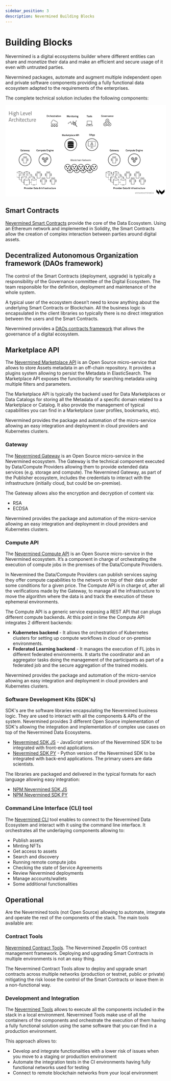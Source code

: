 ```yaml
---
sidebar_position: 3
description: Nevermined Building Blocks
---
```


# Building Blocks

Nevermined is a digital ecosystems builder where different entities can share and monetize
their data and make an efficient and secure usage of it even with untrusted parties.

Nevermined packages, automate and augment multiple independent open and private
software components providing a fully functional data ecosystem adapted to the
requirements of the enterprises.

The complete technical solution includes the following components:

![Nevermined components](images/components_architecture.png)


## Smart Contracts

[Nevermined Smart Contracts](https://github.com/nevermined-io/contracts/)
provide the core of the Data Ecosystem. Using an Ethereum network and
implemented in Solidity, the Smart Contracts allow the creation of complex interaction between parties around digital assets.

## Decentralized Autonomous Organization framework (DAOs framework)

The control of the Smart Contracts (deployment, upgrade) is typically a
responsibility of the Governance committee of the Digital Ecosystem.
The team responsible for the definition, deployment and maintenance of the whole
 system.

 A typical user of the ecosystem doesn’t need to know anything about the
 underlying Smart Contracts or Blockchain. All the business logic is
 encapsulated in the client libraries so typically there is no direct
 integration between the users and the Smart Contracts.  

Nevermined provides a [DAOs contracts framework](https://github.com/nevermined-io/governance-contracts) 
that allows the governance of a digital ecosystem.


## Marketplace API

The [Nevermined Marketplace API](https://github.com/nevermined-io/marketplace-api)
is an Open Source micro-service that allows to store Assets metadata in an
off-chain repository. It provides a plugins system allowing to persist the
Metadata in ElasticSearch. The Marketplace API exposes the functionality
 for searching metadata using multiple filters and parameters.

The Marketplace API is typically the backend used for Data Marketplaces or Data
Catalogs for storing all the Metadata of a specific domain related to a
Marketplace or Catalog. It also provide the management of typical capabilities
you can find in a Marketplace (user profiles, bookmarks, etc).

Nevermined provides the package and automation of the micro-service allowing an
easy integration and deployment in cloud providers and Kubernetes clusters.



### Gateway

The [Nevermined Gateway](https://github.com/nevermined-io/gateway-ts) is an
Open Source micro-service in the Nevermined ecosystem. The Gateway is the
technical component executed by Data/Compute Providers allowing them to provide
extended data services (e.g. storage and compute). The Nevermined Gateway, as
part of the Publisher ecosystem, includes the credentials to interact with the
infrastructure (initially cloud, but could be on-premise).

The Gateway allows also the encryption and decryption of content via:

* RSA
* ECDSA

Nevermined provides the package and automation of the micro-service allowing an
easy integration and deployment in cloud providers and Kubernetes clusters.


### Compute API

The [Nevermined Compute API](https://github.com/nevermined-io/compute-api)
 is an Open Source micro-service in the Nevermined ecosystem. It’s a component
 in charge of orchestrating the execution of compute jobs in the premises of
 the Data/Compute Providers.

 In Nevermined the Data/Compute Providers can publish services saying they offer
  compute capabilities to the network on top of their data under some conditions
   for a given price. The Compute API is in charge of, after all the
   verifications made by the Gateway, to manage all the infrastructure to move
   the algorithm where the data is and track the execution of these ephemeral
   environments.

The Compute API is a generic service exposing a REST API that can plugs
different compute backends. At this point in time the Compute API integrates
2 different backends:

* **Kubernetes backend** - It allows the orchestration of Kubernetes clusters
for setting up compute workflows in cloud or on-premise environments.  
* **Federated Learning backend** - It manages the execution of FL jobs in
different federated environments. It starts the coordinator and an aggregator
tasks doing the management of the participants as part of a federated job and
the secure aggregation of the trained models.

Nevermined provides the package and automation of the micro-service allowing an easy integration and deployment in cloud providers and Kubernetes clusters.


### Software Development Kits (SDK's)

SDK's are the software libraries encapsulating the Nevermined business logic. They are used to interact with all the
components & APIs of the system.
Nevermined provides 3 different Open Source implementation of SDK's allowing the integration and implementation of
complex use cases on top of the Nevermined Data Ecosystems.

- [Nevermined SDK JS](https://github.com/nevermined-io/sdk-js) - JavaScript version of the Nevermined SDK to be
  integrated with front-end applications.
- [Nevermined SDK PY](https://github.com/nevermined-io/sdk-py) - Python version of the Nevermined SDK to be
  integrated with back-end applications. The primary users are data scientists.


The libraries are packaged and delivered in the typical formats for each language allowing easy integration:

- [NPM Nevermined SDK JS](https://www.npmjs.com/package/@nevermined-io/sdk-js)
- [NPM Nevermined SDK PY](https://pypi.org/project/nevermined-sdk-py/)



### Command Line Interface (CLI) tool

The [Nevermined CLI](https://github.com/nevermined-io/cli) tool enables to connect to the Nevermined Data Ecosystem
and interact with it using the command line interface. It orchestrates all the underlaying components allowing to:

- Publish assets
- Minting NFTs
- Get access to assets
- Search and discovery
- Running remote compute jobs
- Checking the state of Service Agreements
- Review Nevermined deployments
- Manage accounts/wallets
- Some additional functionalities

## Operational

Are the Nevermined tools (not Open Source) allowing to automate, integrate and
operate the rest of the components of the stack. The main tools available are:

### Contract Tools

[Nevermined Contract Tools](https://github.com/nevermined-io/contract-tools).
The Nevermined Zeppelin OS contract management framework. Deploying and
upgrading Smart Contracts in multiple environments is not an easy thing.

The Nevermined Contract Tools allow to deploy and upgrade smart contracts across
 multiple networks (production or testnet, public or private) mitigating the
 risk loose the control of the Smart Contracts or leave them in a non-functional
  way.


### Development and Integration

The [Nevermined Tools](https://github.com/nevermined-io/tools) allows to
execute all the components included in the stack in a local environment.
Nevermined Tools make use of all the containers of the components and
orchestrate the execution of them having a fully functional solution using the
same software that you can find in a production environment.

This approach allows to:

- Develop and integrate functionalities with a lower risk of issues when you
  move to a staging or production environment
- Automate the integration tests in the CI environments having fully functional
  networks used for testing
- Connect to remote blockchain networks from your local environment


